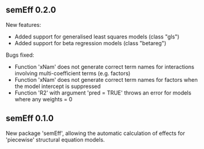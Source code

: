 ## semEff 0.2.0

New features:

* Added support for generalised least squares models (class "gls")
* Added support for beta regression models (class "betareg")

Bugs fixed:

* Function 'xNam' does not generate correct term names for interactions
involving multi-coefficient terms (e.g. factors)
* Function 'xNam' does not generate correct term names for factors when the
model intercept is suppressed
* Function 'R2' with argument 'pred = TRUE' throws an error for models where any
weights = 0

## semEff 0.1.0

New package 'semEff', allowing the automatic calculation of effects for
'piecewise' structural equation models.
